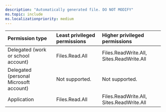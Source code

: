 ```yaml
---
description: "Automatically generated file. DO NOT MODIFY"
ms.topic: include
ms.localizationpriority: medium
---
```


|Permission type|Least privileged permissions|Higher privileged permissions|
|:---|:---|:---|
|Delegated (work or school account)|Files.Read.All|Files.ReadWrite.All, Sites.ReadWrite.All|
|Delegated (personal Microsoft account)|Not supported.|Not supported.|
|Application|Files.Read.All|Files.ReadWrite.All, Sites.ReadWrite.All|
